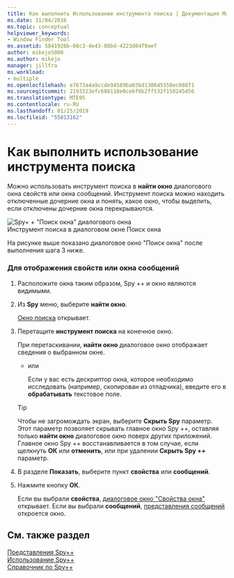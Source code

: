 ```yaml
---
title: Как выполнить Использование инструмента поиска | Документация Майкрософт
ms.date: 11/04/2016
ms.topic: conceptual
helpviewer_keywords:
- Window Finder Tool
ms.assetid: 5841926b-08c3-4e43-88bd-4223d04f9aef
author: mikejo5000
ms.author: mikejo
manager: jillfra
ms.workload:
- multiple
ms.openlocfilehash: e7673a4a9ccde94589ba03bd130645558ec088f1
ms.sourcegitcommit: 2193323efc608118e0ce6f6b2ff532f158245d56
ms.translationtype: MTE95
ms.contentlocale: ru-RU
ms.lasthandoff: 01/25/2019
ms.locfileid: "55013162"
---
```

# <a name="how-to-use-the-finder-tool"></a>Как выполнить использование инструмента поиска
Можно использовать инструмент поиска в **найти окно** диалогового окна свойств или окна сообщений. Инструмент поиска можно находить отключенные дочерние окна и понять, какое окно, чтобы выделить, если отключены дочерние окна перекрываются.  
  
 ![Spy&#43; &#43; "Поиск окна" диалогового окна](../debugger/media/icon_spy--_find.png "Icon_Spy ++ _Find")  
Инструмент поиска в диалоговом окне Поиск окна  
  
 На рисунке выше показано диалоговое окно "Поиск окна" после выполнения шага 3 ниже.  
  
### <a name="to-display-window-properties-or-messages"></a>Для отображения свойств или окна сообщений  
  
1. Расположите окна таким образом, Spy ++ и окно являются видимыми.  
  
2. Из **Spy** меню, выберите **найти окно**.  
  
    [Окно поиска](../debugger/find-window-dialog-box.md) открывает.  
  
3. Перетащите **инструмент поиска** на конечное окно.  
  
    При перетаскивании, **найти окно** диалоговое окно отображает сведения о выбранном окне.  
  
   - или  
  
     Если у вас есть дескриптор окна, которое необходимо исследовать (например, скопирован из отладчика), введите его в **обрабатывать** текстовое поле.  
  
   > [!TIP]
   >  Чтобы не загромождать экран, выберите **Скрыть Spy** параметр. Этот параметр позволяет скрывать главное окно Spy ++, оставляя только **найти окно** диалоговое окно поверх других приложений. Главное окно Spy ++ восстанавливается в том случае, если щелкнуть **ОК** или **отменить**, или при удалении **Скрыть Spy ++** параметр.  
  
4. В разделе **Показать**, выберите пункт **свойства** или **сообщений**.  
  
5. Нажмите кнопку **ОК**.  
  
    Если вы выбрали **свойства**, [диалоговое окно "Свойства окна"](../debugger/window-properties-dialog-box.md) открывает. Если вы выбрали **сообщений**, [представления сообщений](../debugger/messages-view.md) откроется окно.  
  
## <a name="see-also"></a>См. также раздел  
 [Представления Spy++](../debugger/spy-increment-views.md)   
 [Использование Spy++](../debugger/using-spy-increment.md)   
 [Справочник по Spy++](../debugger/spy-increment-reference.md)